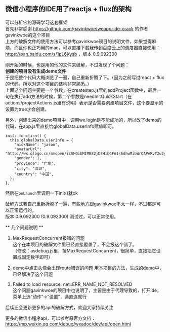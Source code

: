 ## 微信小程序的IDE用了reactjs + flux的架构  
可以分析它的源码学习这套框架  
首先非常感谢 https://github.com/gavinkwoe/weapp-ide-crack 的作者gavinkwoe的这个项目  
上方的破解文件的使用方法可以参考gavinkwoe项目的说明文件，如果觉得麻烦，而且你也正巧用的mac，可以直接下载我传到百度云上的调度器直接使用：https://pan.baidu.com/s/1pL6Kysb ，版本 0.9.092300  

刚开始的时候，也是用的他的文件来破解，不过发现了个问题：  
**创建的项目没有生成demo文件**  
于是把整个代码大概浏览了一遍，自己重新折腾了下。（因为之前写过react + flux的代码，所以对这个项目的结构非常熟悉。）  
上面这个问题主要是一个参数，在createstep.js里的addProject函数中，最后一句在执行add方法的时候，第二个参数是needInitQuickStart（在actions/projectActions.js里有说明）表示是否需要创建项目文件，这个要显示的设置为true才会创建。  

另外，创建出来的demo项目中，调用wx.login是不能成功的，所以改了demo的代码，在app.js里直接给globalData.userInfo赋值即可。  
```
init: function() {
  this.globalData.userInfo = {
    "nickName": "jason",
    "avatarUrl": "http://wx.qlogo.cn/mmopen/icSHGibMIMB82jDEHibGFA1s6dhwMibWrQAPeRvT2w2y2rpZVM5l3BftVEr3rTgX4fXDlznnMmZY0zYtgkfFw7L3o9r0tTblGTxB/0",
    "gender": 1,
    "province": "广东",
    "city": "深圳",
    "country": "中国",
  };
},
```
然后在`onLaunch`里调用一下init()就ok  

破解方式我自己重新折腾了一遍，有些地方跟gavinkwoe不太一样，不过都是可以正常运行的。  
版本 0.9.092300 (0.9.092300) 测试过，可以正常使用。

** 几个问题说明 **
1. MaxRequestConcurrent报错的问题  
这个在本项目的破解文件里已经直接覆盖了，不会报这个错了。  
（修改：asdebug.js里，搜MaxRequestConcurrent，很简单，直接把它设置成固定数字即可）  

2. demo中点击头像会出现route错误的问题
用本项目的方法，生成的demo中，已经解决了这个问题  

3. Failed to load resource: net::ERR_NAME_NOT_RESOLVED  
这个问题gavinkwoe的项目中也说明了，主要是由于代理导致的，打开ide，菜单上选“动作”->“设置”，选直连就行


后续还会更新更多的api的破解方式，欢迎大家持续关注  

更多的微信小程序api，可以参考原官方文档：https://mp.weixin.qq.com/debug/wxadoc/dev/api/open.html  
